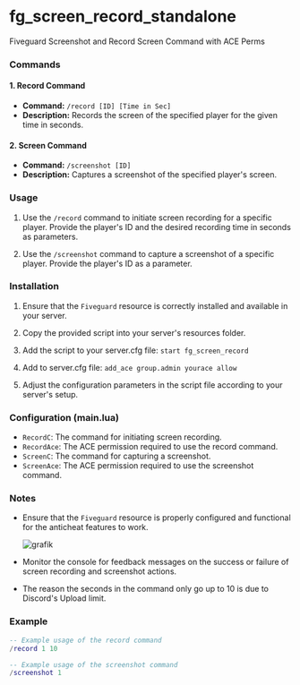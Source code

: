 # fg_screen_record_standalone
Fiveguard Screenshot and Record Screen Command with ACE Perms

### Commands

#### 1. Record Command

- **Command:** `/record [ID] [Time in Sec]`
- **Description:** Records the screen of the specified player for the given time in seconds.

#### 2. Screen Command

- **Command:** `/screenshot [ID]`
- **Description:** Captures a screenshot of the specified player's screen.

### Usage

1. Use the `/record` command to initiate screen recording for a specific player. Provide the player's ID and the desired recording time in seconds as parameters.

2. Use the `/screenshot` command to capture a screenshot of a specific player. Provide the player's ID as a parameter.

### Installation

1. Ensure that the `Fiveguard` resource is correctly installed and available in your server.

2. Copy the provided script into your server's resources folder.

3. Add the script to your server.cfg file: `start fg_screen_record`
   
4. Add to server.cfg file: `add_ace group.admin yourace allow`

5. Adjust the configuration parameters in the script file according to your server's setup.

### Configuration (main.lua)

- `RecordC`: The command for initiating screen recording.
- `RecordAce`: The ACE permission required to use the record command.
- `ScreenC`: The command for capturing a screenshot.
- `ScreenAce`: The ACE permission required to use the screenshot command.

### Notes

- Ensure that the `Fiveguard` resource is properly configured and functional for the anticheat features to work.

  ![grafik](https://github.com/UnrealMexd0x/fg_screen_record/assets/118627448/07d4c095-79a9-4e3f-b755-69d19f045c0f)


- Monitor the console for feedback messages on the success or failure of screen recording and screenshot actions.

- The reason the seconds in the command only go up to 10 is due to Discord's Upload limit.

### Example

```lua
-- Example usage of the record command
/record 1 10

-- Example usage of the screenshot command
/screenshot 1
```
